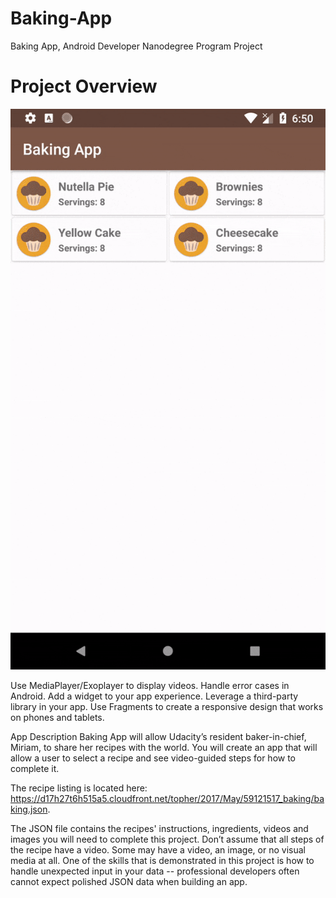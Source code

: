 # Baking-App
Baking App, Android Developer Nanodegree Program Project

# Project Overview
![Alt Text](https://github.com/MohNage7/Baking-App/blob/master/app_overview.gif)

Use MediaPlayer/Exoplayer to display videos.
Handle error cases in Android.
Add a widget to your app experience.
Leverage a third-party library in your app.
Use Fragments to create a responsive design that works on phones and tablets.

App Description
Baking App will allow Udacity’s resident baker-in-chief, Miriam, to share her recipes with the world. You will create an app that will allow a user to select a recipe and see video-guided steps for how to complete it.

The recipe listing is located here:
https://d17h27t6h515a5.cloudfront.net/topher/2017/May/59121517_baking/baking.json.

The JSON file contains the recipes' instructions, ingredients, videos and images you will need to complete this project. Don’t assume that all steps of the recipe have a video. Some may have a video, an image, or no visual media at all.
One of the skills that is demonstrated in this project is how to handle unexpected input in your data -- professional developers often cannot expect polished JSON data when building an app.
